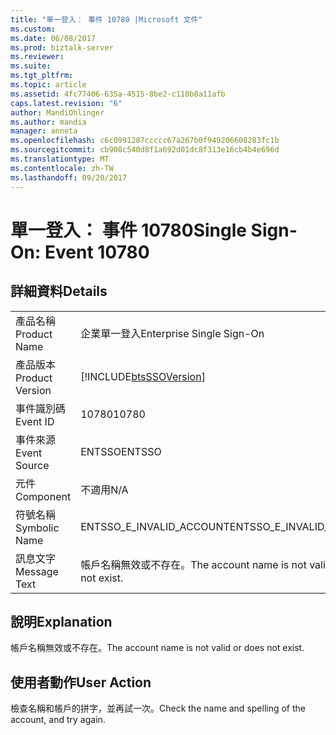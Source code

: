 ```yaml
---
title: "單一登入： 事件 10780 |Microsoft 文件"
ms.custom: 
ms.date: 06/08/2017
ms.prod: biztalk-server
ms.reviewer: 
ms.suite: 
ms.tgt_pltfrm: 
ms.topic: article
ms.assetid: 4fc77406-635a-4515-8be2-c110b8a11afb
caps.latest.revision: "6"
author: MandiOhlinger
ms.author: mandia
manager: anneta
ms.openlocfilehash: c6c0991287ccccc67a267b0f949206608283fc1b
ms.sourcegitcommit: cb908c540d8f1a692d01dc8f313e16cb4b4e696d
ms.translationtype: MT
ms.contentlocale: zh-TW
ms.lasthandoff: 09/20/2017
---
```

# <a name="single-sign-on-event-10780"></a><span data-ttu-id="18185-102">單一登入： 事件 10780</span><span class="sxs-lookup"><span data-stu-id="18185-102">Single Sign-On: Event 10780</span></span>
## <a name="details"></a><span data-ttu-id="18185-103">詳細資料</span><span class="sxs-lookup"><span data-stu-id="18185-103">Details</span></span>  
  
|||  
|-|-|  
|<span data-ttu-id="18185-104">產品名稱</span><span class="sxs-lookup"><span data-stu-id="18185-104">Product Name</span></span>|<span data-ttu-id="18185-105">企業單一登入</span><span class="sxs-lookup"><span data-stu-id="18185-105">Enterprise Single Sign-On</span></span>|  
|<span data-ttu-id="18185-106">產品版本</span><span class="sxs-lookup"><span data-stu-id="18185-106">Product Version</span></span>|[!INCLUDE[btsSSOVersion](../includes/btsssoversion-md.md)]|  
|<span data-ttu-id="18185-107">事件識別碼</span><span class="sxs-lookup"><span data-stu-id="18185-107">Event ID</span></span>|<span data-ttu-id="18185-108">10780</span><span class="sxs-lookup"><span data-stu-id="18185-108">10780</span></span>|  
|<span data-ttu-id="18185-109">事件來源</span><span class="sxs-lookup"><span data-stu-id="18185-109">Event Source</span></span>|<span data-ttu-id="18185-110">ENTSSO</span><span class="sxs-lookup"><span data-stu-id="18185-110">ENTSSO</span></span>|  
|<span data-ttu-id="18185-111">元件</span><span class="sxs-lookup"><span data-stu-id="18185-111">Component</span></span>|<span data-ttu-id="18185-112">不適用</span><span class="sxs-lookup"><span data-stu-id="18185-112">N/A</span></span>|  
|<span data-ttu-id="18185-113">符號名稱</span><span class="sxs-lookup"><span data-stu-id="18185-113">Symbolic Name</span></span>|<span data-ttu-id="18185-114">ENTSSO_E_INVALID_ACCOUNT</span><span class="sxs-lookup"><span data-stu-id="18185-114">ENTSSO_E_INVALID_ACCOUNT</span></span>|  
|<span data-ttu-id="18185-115">訊息文字</span><span class="sxs-lookup"><span data-stu-id="18185-115">Message Text</span></span>|<span data-ttu-id="18185-116">帳戶名稱無效或不存在。</span><span class="sxs-lookup"><span data-stu-id="18185-116">The account name is not valid or does not exist.</span></span>|  
  
## <a name="explanation"></a><span data-ttu-id="18185-117">說明</span><span class="sxs-lookup"><span data-stu-id="18185-117">Explanation</span></span>  
 <span data-ttu-id="18185-118">帳戶名稱無效或不存在。</span><span class="sxs-lookup"><span data-stu-id="18185-118">The account name is not valid or does not exist.</span></span>  
  
## <a name="user-action"></a><span data-ttu-id="18185-119">使用者動作</span><span class="sxs-lookup"><span data-stu-id="18185-119">User Action</span></span>  
 <span data-ttu-id="18185-120">檢查名稱和帳戶的拼字，並再試一次。</span><span class="sxs-lookup"><span data-stu-id="18185-120">Check the name and spelling of the account, and try again.</span></span>